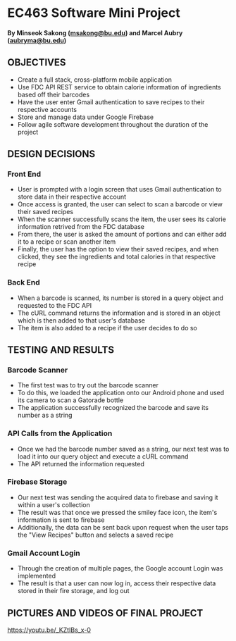 # EC463 Software Mini Project

#### By Minseok Sakong (msakong@bu.edu) and Marcel Aubry (aubryma@bu.edu)

## OBJECTIVES

- Create a full stack, cross-platform mobile application 
- Use FDC API REST service to obtain calorie information of ingredients based off their barcodes
- Have the user enter Gmail authentication to save recipes to their respective accounts
- Store and manage data under Google Firebase
- Follow agile software development throughout the duration of the project

## DESIGN DECISIONS
### Front End

- User is prompted with a login screen that uses Gmail authentication to store data in their respective account
- Once access is granted, the user can select to scan a barcode or view their saved recipes
- When the scanner successfully scans the item, the user sees its calorie information retrived from the FDC database
- From there, the user is asked the amount of portions and can either add it to a recipe or scan another item
- Finally, the user has the option to view their saved recipes, and when clicked, they see the ingredients and total calories in that respective recipe

### Back End

- When a barcode is scanned, its number is stored in a query object and requested to the FDC API
- The cURL command returns the information and is stored in an object which is then added to that user's database
- The item is also added to a recipe if the user decides to do so

## TESTING AND RESULTS

### Barcode Scanner

- The first test was to try out the barcode scanner 
- To do this, we loaded the application onto our Android phone and used its camera to scan a Gatorade bottle
- The application successfully recognized the barcode and save its number as a string

### API Calls from the Application

- Once we had the barcode number saved as a string, our next test was to load it into our query object and execute a cURL command
- The API returned the information requested 

### Firebase Storage

- Our next test was sending the acquired data to firebase and saving it within a user's collection
- The result was that once we pressed the smiley face icon, the item's information is sent to firebase
- Additionally, the data can be sent back upon request when the user taps the "View Recipes" button and selects a saved recipe

### Gmail Account Login

- Through the creation of multiple pages, the Google account Login was implemented
- The result is that a user can now log in, access their respective data stored in their fire storage, and log out

## PICTURES AND VIDEOS OF FINAL PROJECT
https://youtu.be/_KZtIBs_x-0

